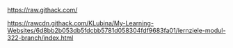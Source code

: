https://raw.githack.com/

https://rawcdn.githack.com/KLubina/My-Learning-Websites/6d8bb2b053db5fdcbb5781d058304fdf9683fa01/lernziele-modul-322-branch/index.html

